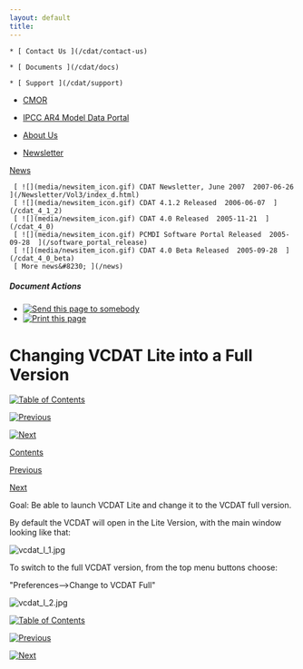 ```yaml
---
layout: default
title: 
---
```


    * [ Contact Us ](/cdat/contact-us)

    * [ Documents ](/cdat/docs)

    * [ Support ](/cdat/support)

  * [ CMOR ](/cmor)

  * [ IPCC AR4 Model Data Portal ](/esg_data_portal)

  * [ About Us ](/about)

  * [ Newsletter ](/Newsletter)

[ News ](/news)

     [ ![](media/newsitem_icon.gif) CDAT Newsletter, June 2007  2007-06-26  ](/Newsletter/Vol3/index_d.html)
     [ ![](media/newsitem_icon.gif) CDAT 4.1.2 Released  2006-06-07  ](/cdat_4_1_2)
     [ ![](media/newsitem_icon.gif) CDAT 4.0 Released  2005-11-21  ](/cdat_4_0)
     [ ![](media/newsitem_icon.gif) PCMDI Software Portal Released  2005-09-28  ](/software_portal_release)
     [ ![](media/newsitem_icon.gif) CDAT 4.0 Beta Released  2005-09-28  ](/cdat_4_0_beta)
     [ More news&#8230; ](/news)

#####  Document Actions

  * [ ![Send this page to somebody](media/mail_icon.gif) ](/cdat/tutorials/vcdat-lite/to-full-version/sendto_form)
  * [ ![Print this page](media/print_icon.gif) ](/this.print\(\))

#  Changing VCDAT Lite into a Full Version

[ ![Table of Contents](media/arrow-up) ](/)

[ ![Previous](media/arrow-left) ](/what-is-vcdat)

[ ![Next](media/arrow-right) ](/changing-default)

[ Contents ](/)

[ Previous ](/starting-vcdat)

[ Next ](/changing-default)

 Goal:  Be able to launch VCDAT Lite and change it to the VCDAT full version. 

By default the VCDAT will open in the Lite Version, with the main window
looking like that:

![vcdat_l_1.jpg](media/image_preview)

To switch to the full VCDAT version, from the top menu buttons choose:  
  
 "Preferences-->Change to VCDAT Full"   
  
  


![vcdat_l_2.jpg](media/image_preview)

[ ![Table of Contents](media/arrow-up) ](/)

[ ![Previous](media/arrow-left) ](/starting-vcdat)

[ ![Next](media/arrow-right) ](/changing-default)
